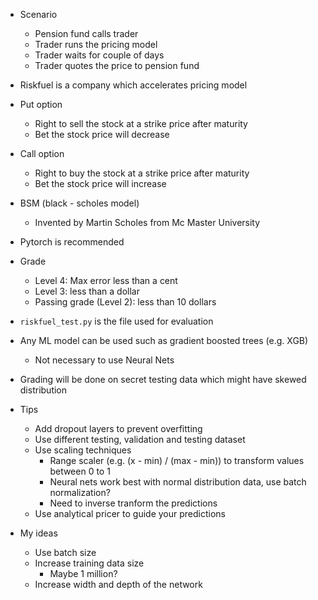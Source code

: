 - Scenario
    - Pension fund calls trader
    - Trader runs the pricing model
    - Trader waits for couple of days
    - Trader quotes the price to pension fund

- Riskfuel is a company which accelerates pricing model

- Put option
    - Right to sell the stock at a strike price after maturity
    - Bet the stock price will decrease

- Call option
    - Right to buy the stock at a strike price after maturity
    - Bet the stock price will increase

- BSM (black - scholes model)
    - Invented by Martin Scholes from Mc Master University

- Pytorch is recommended

- Grade
    - Level 4: Max error less than a cent
    - Level 3: less than a dollar
    - Passing grade (Level 2): less than 10 dollars

- `riskfuel_test.py` is the file used for evaluation

- Any ML model can be used such as gradient boosted trees (e.g. XGB)
    - Not necessary to use Neural Nets

- Grading will be done on secret testing data which might have skewed distribution

- Tips
    - Add dropout layers to prevent overfitting
    - Use different testing, validation and testing dataset
    - Use scaling techniques
        - Range scaler (e.g. (x - min) / (max - min)) to transform values between 0 to 1
        - Neural nets work best with normal distribution data, use batch normalization?
        - Need to inverse tranform the predictions
    - Use analytical pricer to guide your predictions

- My ideas
    - Use batch size
    - Increase training data size
        - Maybe 1 million?
    - Increase width and depth of the network